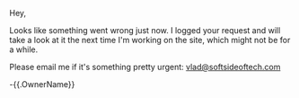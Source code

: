 Hey,

Looks like something went wrong just now. I logged your request and will take a look at it the next time I'm working on the site, which might not be for a while.

Please email me if it's something pretty urgent:
vlad@softsideoftech.com

-{{.OwnerName}}